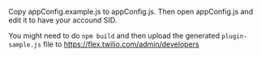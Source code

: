 Copy appConfig.example.js to appConfig.js. Then open appConfig.js
and edit it to have your accound SID.

You might need to do `npm build` and then upload the generated
`plugin-sample.js` file to https://flex.twilio.com/admin/developers
